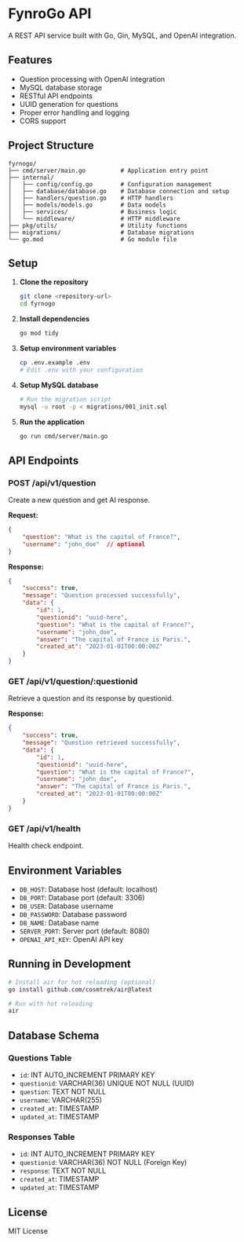 # FynroGo API

A REST API service built with Go, Gin, MySQL, and OpenAI integration.

## Features

- Question processing with OpenAI integration
- MySQL database storage
- RESTful API endpoints
- UUID generation for questions
- Proper error handling and logging
- CORS support

## Project Structure

```
fyrnogo/
├── cmd/server/main.go          # Application entry point
├── internal/
│   ├── config/config.go        # Configuration management
│   ├── database/database.go    # Database connection and setup
│   ├── handlers/question.go    # HTTP handlers
│   ├── models/models.go        # Data models
│   ├── services/               # Business logic
│   └── middleware/             # HTTP middleware
├── pkg/utils/                  # Utility functions
├── migrations/                 # Database migrations
└── go.mod                      # Go module file
```

## Setup

1. **Clone the repository**
   ```bash
   git clone <repository-url>
   cd fyrnogo
   ```

2. **Install dependencies**
   ```bash
   go mod tidy
   ```

3. **Setup environment variables**
   ```bash
   cp .env.example .env
   # Edit .env with your configuration
   ```

4. **Setup MySQL database**
   ```bash
   # Run the migration script
   mysql -u root -p < migrations/001_init.sql
   ```

5. **Run the application**
   ```bash
   go run cmd/server/main.go
   ```

## API Endpoints

### POST /api/v1/question
Create a new question and get AI response.

**Request:**
```json
{
    "question": "What is the capital of France?",
    "username": "john_doe"  // optional
}
```

**Response:**
```json
{
    "success": true,
    "message": "Question processed successfully",
    "data": {
        "id": 1,
        "questionid": "uuid-here",
        "question": "What is the capital of France?",
        "username": "john_doe",
        "answer": "The capital of France is Paris.",
        "created_at": "2023-01-01T00:00:00Z"
    }
}
```

### GET /api/v1/question/:questionid
Retrieve a question and its response by questionid.

**Response:**
```json
{
    "success": true,
    "message": "Question retrieved successfully",
    "data": {
        "id": 1,
        "questionid": "uuid-here",
        "question": "What is the capital of France?",
        "username": "john_doe",
        "answer": "The capital of France is Paris.",
        "created_at": "2023-01-01T00:00:00Z"
    }
}
```

### GET /api/v1/health
Health check endpoint.

## Environment Variables

- `DB_HOST`: Database host (default: localhost)
- `DB_PORT`: Database port (default: 3306)
- `DB_USER`: Database username
- `DB_PASSWORD`: Database password
- `DB_NAME`: Database name
- `SERVER_PORT`: Server port (default: 8080)
- `OPENAI_API_KEY`: OpenAI API key

## Running in Development

```bash
# Install air for hot reloading (optional)
go install github.com/cosmtrek/air@latest

# Run with hot reloading
air
```

## Database Schema

### Questions Table
- `id`: INT AUTO_INCREMENT PRIMARY KEY
- `questionid`: VARCHAR(36) UNIQUE NOT NULL (UUID)
- `question`: TEXT NOT NULL
- `username`: VARCHAR(255)
- `created_at`: TIMESTAMP
- `updated_at`: TIMESTAMP

### Responses Table
- `id`: INT AUTO_INCREMENT PRIMARY KEY
- `questionid`: VARCHAR(36) NOT NULL (Foreign Key)
- `response`: TEXT NOT NULL
- `created_at`: TIMESTAMP
- `updated_at`: TIMESTAMP

## License

MIT License